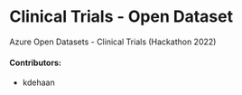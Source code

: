 # Clinical Trials - Open Dataset
Azure Open Datasets - Clinical Trials (Hackathon 2022)

#### Contributors:
 - kdehaan